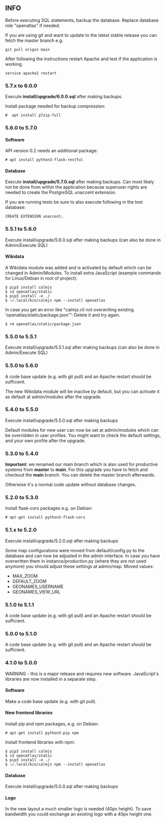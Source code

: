 ## INFO
Before executing SQL statements, backup the database. Replace database role "openatlas" if needed.

If you are using git and want to update to the latest stable release you can fetch the master branch
e.g.

    git pull origin main

After following the instructions restart Apache and test if the application is working.

    service apache2 restart

### 5.7.x to 6.0.0
Execute **install/upgrade/6.0.0.sql** after making backups.

Install package needed for backup compression:

    #  apt install p7zip-full

### 5.6.0 to 5.7.0

#### Software
API version 0.2 needs an additional package:

    # apt install python3-flask-restful

#### Database
Execute **install/upgrade/5.7.0.sql** after making backups. Can most likely not be done from
within the application because superuser rights are needed to create the PostgreSQL unaccent extension.

If you are running tests be sure to also execute following in the test database:

    CREATE EXTENSION unaccent;

### 5.5.1 to 5.6.0
Execute install/upgrade/5.6.0.sql after making backups (can also be done in Admin/Execute SQL)

#### Wikidata
A Wikidata module was added and is activated by default which can be changed in Admin/Modules.
To install extra JavaScript (example commands for Linux/Debian in root of project):

    $ pip3 install calmjs
    $ cd openatlas/static
    $ pip3 install -e ./
    $ ~/.local/bin/calmjs npm --install openatlas

In case you get an error like "calmjs.cli not overwriting existing 'openatlas/static/package.json'":
Delete it and try again.

    $ rm openatlas/static/package.json

### 5.5.0 to 5.5.1
Execute install/upgrade/5.5.1.sql after making backups (can also be done in Admin/Execute SQL)

### 5.5.0 to 5.6.0
A code base update (e.g. with git pull) and an Apache restart should be sufficient.

The new Wikidata module will be inactive by default, but you can activate it as default at
admin/modules after the upgrade.

### 5.4.0 to 5.5.0
Execute install/upgrade/5.5.0.sql after making backups

Default modules for new user can now be set at admin/modules which can be overridden in user
profiles. You might want to check the default settings, and your own profile after the upgrade.

### 5.3.0 to 5.4.0
**Important**: we renamed our main branch which is also used for productive systems from **master**
to **main**. For this upgrade you have to fetch and checkout the **main** branch. You can delete
the master branch afterwards.

Otherwise it's a normal code update without database changes.

### 5.2.0 to 5.3.0
Install flask-cors packages e.g. on Debian: 

    # apt-get install python3-flask-cors

### 5.1.x to 5.2.0
Execute install/upgrade/5.2.0.sql after making backups

Some map configurations were moved from default/config.py to the database and can now be adjusted in 
the admin interface. In case you have overwritten them in instance/production.py (where they are not 
used anymore) you should adjust these settings at admin/map.
Moved values:
* MAX_ZOOM
* DEFAULT_ZOOM
* GEONAMES_USERNAME
* GEONAMES_VIEW_URL

### 5.1.0 to 5.1.1
A code base update (e.g. with git pull) and an Apache restart should be sufficient.

### 5.0.0 to 5.1.0
A code base update (e.g. with git pull) and an Apache restart should be sufficient.

### 4.1.0 to 5.0.0
WARNING - this is a major release and requires new software. JavaScript's libraries are now installed
in a separate step.

#### Software
Make a code base update (e.g. with git pull).

#### New frontend libraries
Install pip and npm packages, e.g. on Debian:

    # apt-get install python3-pip npm

Install frontend libraries with npm:

    $ pip3 install calmjs
    $ cd openatlas/static
    $ pip3 install -e ./
    $ ~/.local/bin/calmjs npm --install openatlas

#### Database
Execute install/upgrade/5.0.0.sql after making backups

#### Logo
In the new layout a much smaller logo is needed (40px height). To save bandwidth you could exchange an existing logo with a 40px height one.

